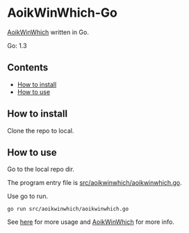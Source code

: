 # AoikWinWhich-Go
[AoikWinWhich](https://github.com/AoiKuiyuyou/AoikWinWhich) written in Go.

Go: 1.3

## Contents
- [How to install](#how-to-install)
- [How to use](#how-to-use)

## How to install
Clone the repo to local.

## How to use
Go to the local repo dir.

The program entry file is [src/aoikwinwhich/aoikwinwhich.go](/src/aoikwinwhich/aoikwinwhich.go).

Use go to run.
```
go run src/aoikwinwhich/aoikwinwhich.go
```

See [here](https://github.com/AoiKuiyuyou/AoikWinWhich#how-to-use) for more usage and [AoikWinWhich](https://github.com/AoiKuiyuyou/AoikWinWhich) for more info.
